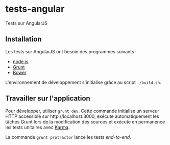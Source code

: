 tests-angular
=============

Tests sur AngularJS


Installation
------------

Les tests sur AngularJS ont besoin des programmes suivants :

* [node.js](http://nodejs.org/)
* [Grunt](http://gruntjs.com/)
* [Bower](http://bower.io/)

L'environnement de développement s'initialise grâce au script `./build.sh`.


Travailler sur l'application
----------------------------

Pour développer, utiliser `grunt dev`. Cette commande initialise un serveur HTTP
accessible sur http://localhost:3000, exécute automatiquement les tâches Grunt lors
de la modification des sources et exécute en permanence les tests unitaires avec
[Karma](karma-runner.github.io).

La commande `grunt protractor` lance les tests _end-to-end_.
